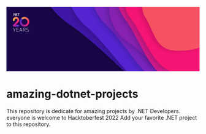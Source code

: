 ![.NET 20 Years](https://github.com/msdotnetgeek/amazing-dotnet-projects/blob/main/Twitter-Social-Banner.jpg?raw=true)
# amazing-dotnet-projects
This repository is dedicate for amazing projects by .NET Developers. everyone is welcome to Hacktoberfest 2022
Add your favorite .NET project to this repository.
 
